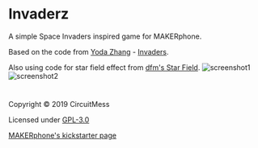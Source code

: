 # Invaderz
A simple Space Invaders inspired game for MAKERphone.

Based on the code from [Yoda Zhang](http://www.yodasvideoarcade.com/) - [Invaders](http://www.yodasvideoarcade.com/gamebuino.php). 

Also using code for star field effect from [dfm's Star Field](https://github.com/dfm/Star-Field).
![screenshot1](https://raw.githubusercontent.com/CircuitMess/Invaderz/master/screenshot1.bmp)
![screenshot2](https://raw.githubusercontent.com/CircuitMess/Invaderz/master/screenshot2.bmp)
#
Copyright © 2019 CircuitMess

Licensed under [GPL-3.0](https://www.gnu.org/licenses/gpl-3.0.html)

[MAKERphone's kickstarter page](https://www.kickstarter.com/projects/albertgajsak/makerphone-an-educational-diy-mobile-phone/updates)

